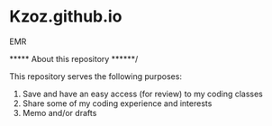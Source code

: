 # Kzoz.github.io
EMR

\***** About this repository ******/

This repository serves the following purposes:
  1. Save and have an easy access (for review) to my coding classes
  2. Share some of my coding experience and interests
  3. Memo and/or drafts
